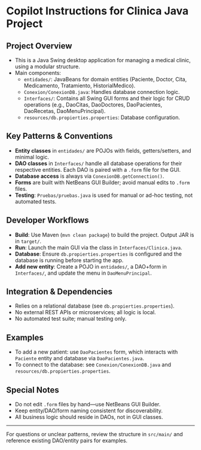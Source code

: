 # Copilot Instructions for Clinica Java Project

## Project Overview
- This is a Java Swing desktop application for managing a medical clinic, using a modular structure.
- Main components:
  - `entidades/`: JavaBeans for domain entities (Paciente, Doctor, Cita, Medicamento, Tratamiento, HistorialMedico).
  - `Conexion/ConexionDB.java`: Handles database connection logic.
  - `Interfaces/`: Contains all Swing GUI forms and their logic for CRUD operations (e.g., DaoCitas, DaoDoctores, DaoPacientes, DaoRecetas, DaoMenuPrincipal).
  - `resources/db.propierties.properties`: Database configuration.

## Key Patterns & Conventions
- **Entity classes** in `entidades/` are POJOs with fields, getters/setters, and minimal logic.
- **DAO classes** in `Interfaces/` handle all database operations for their respective entities. Each DAO is paired with a `.form` file for the GUI.
- **Database access** is always via `ConexionDB.getConnection()`.
- **Forms** are built with NetBeans GUI Builder; avoid manual edits to `.form` files.
- **Testing**: `Pruebas/pruebas.java` is used for manual or ad-hoc testing, not automated tests.

## Developer Workflows
- **Build**: Use Maven (`mvn clean package`) to build the project. Output JAR is in `target/`.
- **Run**: Launch the main GUI via the class in `Interfaces/Clinica.java`.
- **Database**: Ensure `db.propierties.properties` is configured and the database is running before starting the app.
- **Add new entity**: Create a POJO in `entidades/`, a DAO+form in `Interfaces/`, and update the menu in `DaoMenuPrincipal`.

## Integration & Dependencies
- Relies on a relational database (see `db.propierties.properties`).
- No external REST APIs or microservices; all logic is local.
- No automated test suite; manual testing only.

## Examples
- To add a new patient: use `DaoPacientes` form, which interacts with `Paciente` entity and database via `DaoPacientes.java`.
- To connect to the database: see `Conexion/ConexionDB.java` and `resources/db.propierties.properties`.

## Special Notes
- Do not edit `.form` files by hand—use NetBeans GUI Builder.
- Keep entity/DAO/form naming consistent for discoverability.
- All business logic should reside in DAOs, not in GUI classes.

---
For questions or unclear patterns, review the structure in `src/main/` and reference existing DAO/entity pairs for examples.
